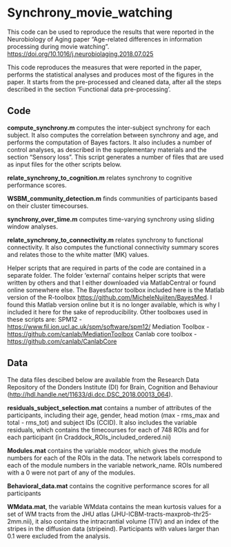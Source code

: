 # Synchrony_movie_watching
This code can be used to reproduce the results that were reported in the Neurobiology of Aging paper “Age-related differences in information processing during movie watching”.  https://doi.org/10.1016/j.neurobiolaging.2018.07.025

This code reproduces the measures that were reported in the paper, performs the statistical analyses and produces most of the figures in the paper. It starts from the pre-processed and cleaned data, after all the steps described in the section ‘Functional data pre-processing’.


## Code
**compute_synchrony.m** computes the inter-subject synchrony for each subject. It also computes the correlation between synchrony and age, and performs the computation of Bayes factors. It also includes a number of control analyses, as described in the supplementary materials and the section “Sensory loss”. This script generates a number of files that are used as input files for the other scripts below. 

**relate_synchrony_to_cognition.m** relates synchrony to cognitive performance scores. 

**WSBM_community_detection.m** finds communities of participants based on their cluster timecourses.

**synchrony_over_time.m** computes time-varying synchrony using sliding window analyses. 

**relate_synchrony_to_connectivity.m** relates synchrony to functional connectivity. It also computes the functional connectivity summary scores and relates those to the white matter (MK) values.  

Helper scripts that are required in parts of the code are contained in a separate folder. The folder ‘external’ contains helper scripts that were written by others and that I either downloaded via MatlabCentral or found online somewhere else. The Bayesfactor toolbox included here is the Matlab version of the R-toolbox https://github.com/MicheleNuijten/BayesMed. I found this Matlab version online but it is no longer available, which is why I included it here for the sake of reproducibility. 
Other toolboxes used in these scripts are:
SPM12 - https://www.fil.ion.ucl.ac.uk/spm/software/spm12/ 
Mediation Toolbox - https://github.com/canlab/MediationToolbox 
Canlab core toolbox - https://github.com/canlab/CanlabCore 


## Data 
The data files descibed below are available from the Research Data Repository of the Donders Institute (DI) for Brain, Cognition and Behaviour (http://hdl.handle.net/11633/di.dcc.DSC_2018.00013_064).

**residuals_subject_selection.mat** contains a number of attributes of the participants, including their age, gender, head motion (max - rms_max and total - rms_tot) and subject IDs (CCID). It also includes the variable residuals, which contains the timecourses for each of 748 ROIs and for each participant (in Craddock_ROIs_included_ordered.nii) 

**Modules.mat** contains the variable modcor, which gives the module numbers for each of the ROIs in the data. The network labels correspond to each of the module numbers in the variable network_name. ROIs numbered with a 0 were not part of any of the modules. 

**Behavioral_data.mat** contains the cognitive performance scores for all participants

**WMdata.mat**, the variable WMdata contains the mean kurtosis values for a set of WM tracts from the JHU atlas (JHU-ICBM-tracts-maxprob-thr25-2mm.nii), it also contains the intracrantial volume (TIV) and an index of the stripes in the diffusion data (stripeind). Participants with values larger than 0.1 were excluded from the analysis. 

